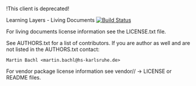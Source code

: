 !This client is deprecated!

Learning Layers - Living Documents [![Build Status](https://travis-ci.org/learning-layers/LivingDocumentsClient.svg?branch=master)](https://travis-ci.org/learning-layers/LivingDocumentsClient)

For living documents license information see the LICENSE.txt file.

See AUTHORS.txt for a list of contributors.
If you are author as well and are not listed in the AUTHORS.txt contact:

    Martin Bachl <martin.bachl@hs-karlsruhe.de>


For vendor package license information see vendor/<vendor-module>/ -> LICENSE or README files.